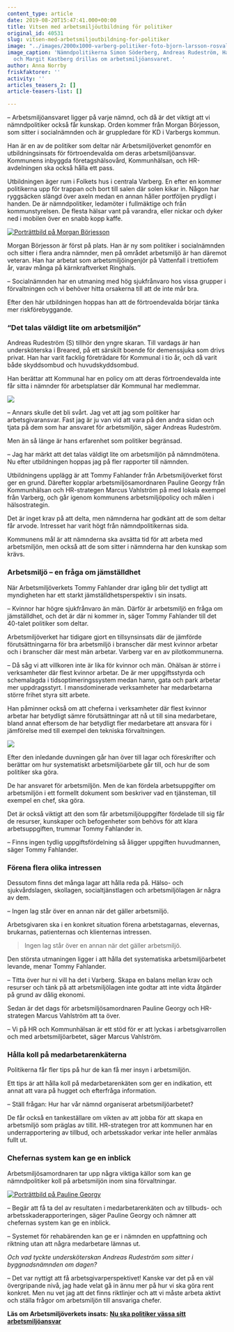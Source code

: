 ```yaml
---
content_type: article
date: 2019-08-20T15:47:41.000+00:00
title: Vitsen med arbetsmiljöutbildning för politiker
original_id: 40531
slug: vitsen-med-arbetsmiljoutbildning-for-politiker
image: "../images/2000x1000-varberg-politiker-foto-bjorn-larsson-rosvall-tt.jpg"
image_caption: 'Nämndpolitikerna Simon Söderberg, Andreas Rudeström, Hanna Netterberg
  och Margit Kastberg drillas om arbetsmiljöansvaret.   '
author: Anna Norrby
friskfaktorer: ''
activity: ''
articles_teasers_2: []
article-teasers-list: []

---
```

– Arbetsmiljöansvaret ligger på varje nämnd, och då är det viktigt att vi nämndpolitiker också får kunskap. Orden kommer från Morgan Börjesson, som sitter i socialnämnden och är gruppledare för KD i Varbergs kommun.

Han är en av de politiker som deltar när Arbetsmiljöverket genomför en utbildningsinsats för förtroendevalda om deras arbetsmiljöansvar. Kommunens inbyggda företagshälsovård, Kommunhälsan, och HR-avdelningen ska också hålla ett pass.

Utbildningen äger rum i Folkets hus i centrala Varberg. En efter en kommer politikerna upp för trappan och bort till salen där solen kikar in. Någon har ryggsäcken slängd över axeln medan en annan håller portföljen prydligt i handen. De är nämndpolitiker, ledamöter i fullmäktige och från kommunstyrelsen. De flesta hälsar vant på varandra, eller nickar och dyker ned i mobilen över en snabb kopp kaffe.

[![Porträttbild på Morgan Börjesson](https://www.suntarbetsliv.se/wp-content/uploads/2019/08/200x220-morgan-borjesson-foto-bjorn-larsson-rosvall-tt.jpg)](https://www.suntarbetsliv.se/wp-content/uploads/2019/08/200x220-morgan-borjesson-foto-bjorn-larsson-rosvall-tt.jpg)

Morgan Börjesson är först på plats. Han är ny som politiker i socialnämnden och sitter i flera andra nämnder, men på området arbetsmiljö är han däremot veteran. Han har arbetat som arbetsmiljöingenjör på Vattenfall i trettiofem år, varav många på kärnkraftverket Ringhals.

– Socialnämnden har en utmaning med hög sjukfrånvaro hos vissa grupper i förvaltningen och vi behöver hitta orsakerna till att de inte mår bra.

Efter den här utbildningen hoppas han att de förtroendevalda börjar tänka mer riskförebyggande.

### “Det talas väldigt lite om arbetsmiljön”

Andreas Rudeström (S) tillhör den yngre skaran. Till vardags är han undersköterska i Breared, på ett särskilt boende för demenssjuka som drivs privat. Han har varit facklig företrädare för Kommunal i tio år, och då varit både skyddsombud och huvudskyddsombud.

Han berättar att Kommunal har en policy om att deras förtroendevalda inte får sitta i nämnder för arbetsplatser där Kommunal har medlemmar.

[![](https://www.suntarbetsliv.se/wp-content/uploads/2019/08/200x220-andreas-rudestrom-foto-bjorn-larsson-rosvall-tt.jpg)](https://www.suntarbetsliv.se/wp-content/uploads/2019/08/200x220-andreas-rudestrom-foto-bjorn-larsson-rosvall-tt.jpg "Andreas Rudeström")

– Annars skulle det bli svårt. Jag vet att jag som politiker har arbetsgivaransvar. Fast jag är ju van vid att vara på den andra sidan och tjata på dem som har ansvaret för arbetsmiljön, säger Andreas Rudeström.

Men än så länge är hans erfarenhet som politiker begränsad.

– Jag har märkt att det talas väldigt lite om arbetsmiljön på nämndmötena. Nu efter utbildningen hoppas jag på fler rapporter till nämnden.

Utbildningens upplägg är att Tommy Fahlander från Arbetsmiljöverket först ger en grund. Därefter kopplar arbetsmiljösamordnaren Pauline Georgy från Kommunhälsan och HR-strategen Marcus Vahlström på med lokala exempel från Varberg, och går igenom kommunens arbetsmiljöpolicy och målen i hälsostrategin.

Det är inget krav på att delta, men nämnderna har godkänt att de som deltar får arvode. Intresset har varit högt från nämndpolitikernas sida.

Kommunens mål är att nämnderna ska avsätta tid för att arbeta med arbetsmiljön, men också att de som sitter i nämnderna har den kunskap som krävs.

### Arbetsmiljö – en fråga om jämställdhet

När Arbetsmiljöverkets Tommy Fahlander drar igång blir det tydligt att myndigheten har ett starkt jämställdhetsperspektiv i sin insats.

– Kvinnor har högre sjukfrånvaro än män. Därför är arbetsmiljö en fråga om jämställdhet, och det är där ni kommer in, säger Tommy Fahlander till det 40-talet politiker som deltar.

Arbetsmiljöverket har tidigare gjort en tillsynsinsats där de jämförde förutsättningarna för bra arbetsmiljö i branscher där mest kvinnor arbetar och i branscher där mest män arbetar. Varberg var en av pilotkommunerna.

– Då såg vi att villkoren inte är lika för kvinnor och män. Ohälsan är större i verksamheter där flest kvinnor arbetar. De är mer uppgiftsstyrda och schemalagda i tidsoptimeringssystem medan hamn, gata och park arbetar mer uppdragsstyrt. I mansdominerade verksamheter har medarbetarna större frihet styra sitt arbete.

Han påminner också om att cheferna i verksamheter där flest kvinnor arbetar har betydligt sämre förutsättningar att nå ut till sina medarbetare, bland annat eftersom de har betydligt fler medarbetare att ansvara för i jämförelse med till exempel den tekniska förvaltningen.

[![](https://www.suntarbetsliv.se/wp-content/uploads/2019/08/750x400-varberg-politiker4-foto-bjorn-larsson-rosvall-tt.jpg)](https://www.suntarbetsliv.se/wp-content/uploads/2019/08/750x400-varberg-politiker4-foto-bjorn-larsson-rosvall-tt.jpg "Presentation med publik i Varberg kommun")

Efter den inledande duvningen går han över till lagar och föreskrifter och berättar om hur systematiskt arbetsmiljöarbete går till, och hur de som politiker ska göra.

De har ansvaret för arbetsmiljön. Men de kan fördela arbetsuppgifter om arbetsmiljön i ett formellt dokument som beskriver vad en tjänsteman, till exempel en chef, ska göra.

Det är också viktigt att den som får arbetsmiljöuppgifter fördelade till sig får de resurser, kunskaper och befogenheter som behövs för att klara arbetsuppgiften, trummar Tommy Fahlander in.

– Finns ingen tydlig uppgiftsfördelning så åligger uppgiften huvudmannen, säger Tommy Fahlander.

### Förena flera olika intressen

Dessutom finns det många lagar att hålla reda på. Hälso- och sjukvårdslagen, skollagen, socialtjänstlagen och arbetsmiljölagen är några av dem.

– Ingen lag står över en annan när det gäller arbetsmiljö.

Arbetsgivaren ska i en konkret situation förena arbetstagarnas, elevernas, brukarnas, patienternas och klienternas intressen.

> Ingen lag står över en annan när det gäller arbetsmiljö.

Den största utmaningen ligger i att hålla det systematiska arbetsmiljöarbetet levande, menar Tommy Fahlander.

– Titta över hur ni vill ha det i Varberg. Skapa en balans mellan krav och resurser och tänk på att arbetsmiljölagen inte godtar att inte vidta åtgärder på grund av dålig ekonomi.

Sedan är det dags för arbetsmiljösamordnaren Pauline Georgy och HR-strategen Marcus Vahlström att ta över.

– Vi på HR och Kommunhälsan är ett stöd för er att lyckas i arbetsgivarrollen och med arbetsmiljöarbetet, säger Marcus Vahlström.

### Hålla koll på medarbetarenkäterna

Politikerna får fler tips på hur de kan få mer insyn i arbetsmiljön.

Ett tips är att hålla koll på medarbetarenkäten som ger en indikation, ett annat att vara på hugget och efterfråga information.

– Ställ frågan: Hur har vår nämnd organiserat arbetsmiljöarbetet?

De får också en tankeställare om vikten av att jobba för att skapa en arbetsmiljö som präglas av tillit. HR-strategen tror att kommunen har en underrapportering av tillbud, och arbetsskador verkar inte heller anmälas fullt ut.

### Chefernas system kan ge en inblick

Arbetsmiljösamordnaren tar upp några viktiga källor som kan ge nämndpolitiker koll på arbetsmiljön inom sina förvaltningar.

[![Porträttbild på Pauline Georgy](https://www.suntarbetsliv.se/wp-content/uploads/2019/08/200x220-pauline-georgy-foto-bjorn-larsson-rosvall-tt.jpg)](https://www.suntarbetsliv.se/wp-content/uploads/2019/08/200x220-pauline-georgy-foto-bjorn-larsson-rosvall-tt.jpg "Pauline Georgy")

– Begär att få ta del av resultaten i medarbetarenkäten och av tillbuds- och arbetsskaderapporteringen, säger Pauline Georgy och nämner att chefernas system kan ge en inblick.

– Systemet för rehabärenden kan ge er i nämnden en uppfattning och riktning utan att några medarbetare lämnas ut.

_Och vad tyckte undersköterskan Andreas Rudeström som sitter i byggnadsnämnden om dagen?_

– Det var nyttigt att få arbetsgivarperspektivet! Kanske var det på en väl övergripande nivå, jag hade velat gå in ännu mer på hur vi ska göra rent konkret. Men nu vet jag att det finns riktlinjer och att vi måste arbeta aktivt och ställa frågor om arbetsmiljön till ansvariga chefer.

**Läs om Arbetsmiljöverkets insats:** [**Nu ska politiker vässa sitt arbetsmiljöansvar**](https://www.suntarbetsliv.se/rapporterat/nu-ska-politiker-vassa-sitt-arbetsmiljoansvar/)
